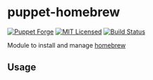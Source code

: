 puppet-homebrew
===========

[![Puppet Forge](https://img.shields.io/puppetforge/v/halyard/homebrew.svg)](https://forge.puppetlabs.com/halyard/homebrew)
[![MIT Licensed](https://img.shields.io/badge/license-MIT-green.svg)](https://tldrlegal.com/license/mit-license)
[![Build Status](https://img.shields.io/circleci/project/halyard/puppet-homebrew/master.svg)](https://circleci.com/gh/halyard/puppet-homebrew)

Module to install and manage [homebrew](https://github.com/Homebrew/brew)

## Usage

```puppet
```

